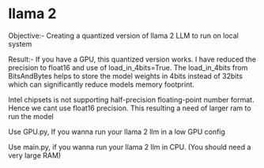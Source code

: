 # llama 2

Objective:- Creating a quantized version of llama 2 LLM to run on local system 

Result:- If you have a GPU, this quantized version works. I have reduced the precision to float16 and use of load_in_4bits=True. The load_in_4bits from BitsAndBytes helps to store the model weights in 4bits instead of 32bits which can significantly reduce models memory footprint. 


Intel chipsets is not supporting half-precision floating-point number format. Hence we cant use float16 precision. This resulting a need of larger ram to run the model

Use GPU.py, If you wanna run your llama 2 llm in a low GPU config

Use main.py, if you wanna run your llama 2 llm in CPU. (You should need a very large RAM)
